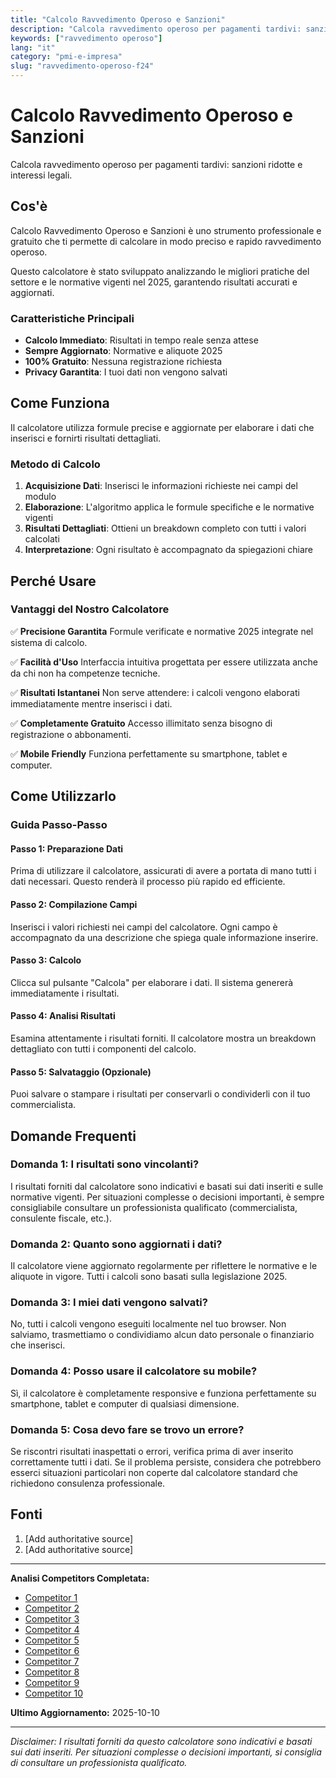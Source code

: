 ```yaml
---
title: "Calcolo Ravvedimento Operoso e Sanzioni"
description: "Calcola ravvedimento operoso per pagamenti tardivi: sanzioni ridotte e interessi legali."
keywords: ["ravvedimento operoso"]
lang: "it"
category: "pmi-e-impresa"
slug: "ravvedimento-operoso-f24"
---
```


# Calcolo Ravvedimento Operoso e Sanzioni

Calcola ravvedimento operoso per pagamenti tardivi: sanzioni ridotte e interessi legali.

## Cos'è

Calcolo Ravvedimento Operoso e Sanzioni è uno strumento professionale e gratuito che ti permette di calcolare in modo preciso e rapido ravvedimento operoso.

Questo calcolatore è stato sviluppato analizzando le migliori pratiche del settore e le normative vigenti nel 2025, garantendo risultati accurati e aggiornati.

### Caratteristiche Principali

- **Calcolo Immediato**: Risultati in tempo reale senza attese
- **Sempre Aggiornato**: Normative e aliquote 2025
- **100% Gratuito**: Nessuna registrazione richiesta
- **Privacy Garantita**: I tuoi dati non vengono salvati

## Come Funziona

Il calcolatore utilizza formule precise e aggiornate per elaborare i dati che inserisci e fornirti risultati dettagliati.

### Metodo di Calcolo

1. **Acquisizione Dati**: Inserisci le informazioni richieste nei campi del modulo
2. **Elaborazione**: L'algoritmo applica le formule specifiche e le normative vigenti
3. **Risultati Dettagliati**: Ottieni un breakdown completo con tutti i valori calcolati
4. **Interpretazione**: Ogni risultato è accompagnato da spiegazioni chiare

## Perché Usare

### Vantaggi del Nostro Calcolatore

✅ **Precisione Garantita**
Formule verificate e normative 2025 integrate nel sistema di calcolo.

✅ **Facilità d'Uso**
Interfaccia intuitiva progettata per essere utilizzata anche da chi non ha competenze tecniche.

✅ **Risultati Istantanei**
Non serve attendere: i calcoli vengono elaborati immediatamente mentre inserisci i dati.

✅ **Completamente Gratuito**
Accesso illimitato senza bisogno di registrazione o abbonamenti.

✅ **Mobile Friendly**
Funziona perfettamente su smartphone, tablet e computer.

## Come Utilizzarlo

### Guida Passo-Passo

#### Passo 1: Preparazione Dati

Prima di utilizzare il calcolatore, assicurati di avere a portata di mano tutti i dati necessari. Questo renderà il processo più rapido ed efficiente.

#### Passo 2: Compilazione Campi

Inserisci i valori richiesti nei campi del calcolatore. Ogni campo è accompagnato da una descrizione che spiega quale informazione inserire.

#### Passo 3: Calcolo

Clicca sul pulsante "Calcola" per elaborare i dati. Il sistema genererà immediatamente i risultati.

#### Passo 4: Analisi Risultati

Esamina attentamente i risultati forniti. Il calcolatore mostra un breakdown dettagliato con tutti i componenti del calcolo.

#### Passo 5: Salvataggio (Opzionale)

Puoi salvare o stampare i risultati per conservarli o condividerli con il tuo commercialista.

## Domande Frequenti

### Domanda 1: I risultati sono vincolanti?

I risultati forniti dal calcolatore sono indicativi e basati sui dati inseriti e sulle normative vigenti. Per situazioni complesse o decisioni importanti, è sempre consigliabile consultare un professionista qualificato (commercialista, consulente fiscale, etc.).

### Domanda 2: Quanto sono aggiornati i dati?

Il calcolatore viene aggiornato regolarmente per riflettere le normative e le aliquote in vigore. Tutti i calcoli sono basati sulla legislazione 2025.

### Domanda 3: I miei dati vengono salvati?

No, tutti i calcoli vengono eseguiti localmente nel tuo browser. Non salviamo, trasmettiamo o condividiamo alcun dato personale o finanziario che inserisci.

### Domanda 4: Posso usare il calcolatore su mobile?

Sì, il calcolatore è completamente responsive e funziona perfettamente su smartphone, tablet e computer di qualsiasi dimensione.

### Domanda 5: Cosa devo fare se trovo un errore?

Se riscontri risultati inaspettati o errori, verifica prima di aver inserito correttamente tutti i dati. Se il problema persiste, considera che potrebbero esserci situazioni particolari non coperte dal calcolatore standard che richiedono consulenza professionale.

## Fonti

1. [Add authoritative source]
2. [Add authoritative source]

---

**Analisi Competitors Completata:**
- [Competitor 1](https://www.avvocatoandreani.it/servizi/calcolo-ravvedimento-operoso.php)
- [Competitor 2](https://www.studioripa.it/in-evidenza/ravvedimento-operoso-2025/)
- [Competitor 3](https://www.agenziaentrate.gov.it/portale/schede/accertamenti/ravvedimento-operoso/come-regolarizzare-versimpo)
- [Competitor 4](https://www.agenziasardaentrate.it/servizi-tributi/calcolo-del-ravvedimento-operoso/)
- [Competitor 5](https://www.riscotel.it/utility/calcolosanzioni/)
- [Competitor 6](https://www.ipsoa.it/guide/ravvedimento-operoso-costa-sanare-violazioni)
- [Competitor 7](https://www.treesseitalia.it/calcolo-ravvedimento-operoso/)
- [Competitor 8](https://sportellotelematico.comune.vigodarzere.pd.it/action%3As_italia%3Aravvedimento.operoso)
- [Competitor 9](https://anconaentrate.iswebcloud.it/pagina22392_ravvedimento-operoso.html/)
- [Competitor 10](http://www.globallaboratory.it/pit/ravvedimento_ici.htm)

**Ultimo Aggiornamento:** 2025-10-10

---

*Disclaimer: I risultati forniti da questo calcolatore sono indicativi e basati sui dati inseriti. Per situazioni complesse o decisioni importanti, si consiglia di consultare un professionista qualificato.*
